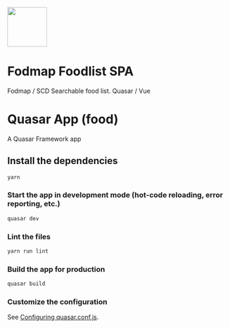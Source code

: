 [<img src="https://api.gitsponsors.com/api/badge/img?id=249205783" height="90">](https://api.gitsponsors.com/api/badge/link?p=5zcF+iOj2C1Om17w6pS2gpG167LhMXXPW22n1j+yTxPn+s/pswY2bhZTMV18r7TfTIg/Y5jC711fXUONdTMtr3IAh2YT/l5H4ociUXGtGw+cglgGZ8uH3KvunJmMzI700XIupR3Fublu8dz5Ogj6rA==)

# Fodmap Foodlist SPA

Fodmap / SCD Searchable food list.  Quasar / Vue 


# Quasar App (food)

A Quasar Framework app

## Install the dependencies
```bash
yarn
```

### Start the app in development mode (hot-code reloading, error reporting, etc.)
```bash
quasar dev
```

### Lint the files
```bash
yarn run lint
```

### Build the app for production
```bash
quasar build
```

### Customize the configuration
See [Configuring quasar.conf.js](https://quasar.dev/quasar-cli/quasar-conf-js).
